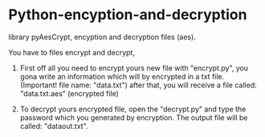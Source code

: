 # Python-encyption-and-decryption
library pyAesCrypt, encyption and decryption files (aes).

You have to files encrypt and decrypt,

1. First off all you need to encrypt yours new file with "encrypt.py", you gona write an information which will by encrypted in a txt file. (Important! file name: "data.txt") after that, you will receive a file called: "data.txt.aes" (encrypted file)

2. To decrypt yours encrypted file, open the "decrypt.py" and type the password which you generated by encryption. The output file will be called: "dataout.txt".
